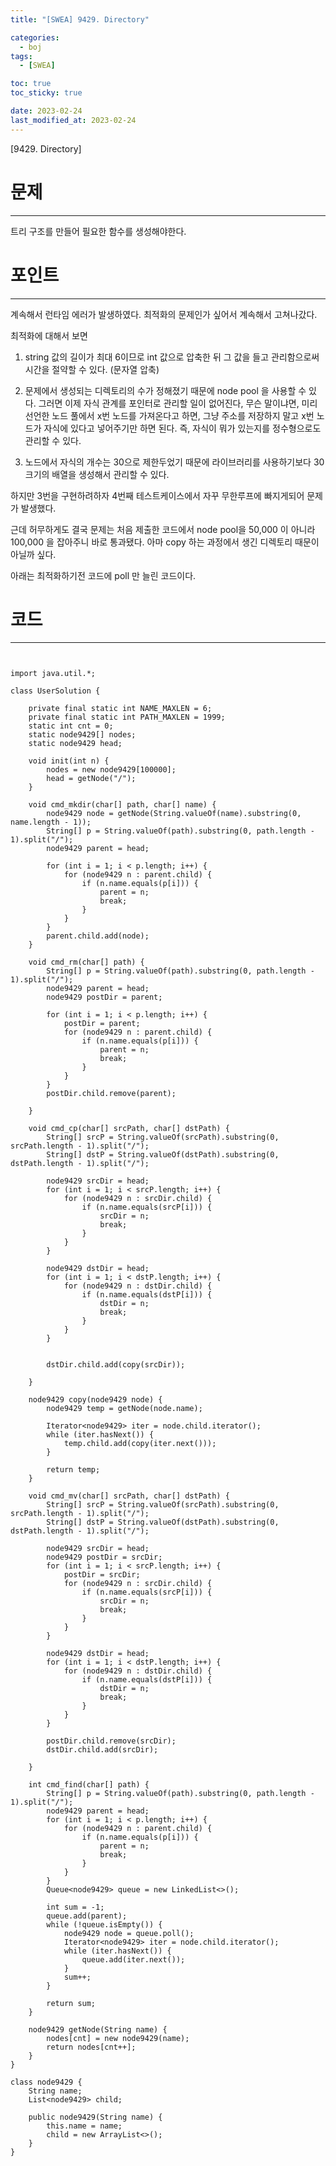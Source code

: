 ```yaml
---
title: "[SWEA] 9429. Directory"

categories:
  - boj
tags:
  - [SWEA]

toc: true
toc_sticky: true

date: 2023-02-24
last_modified_at: 2023-02-24
---
```


[9429. Directory]

# 문제

---

트리 구조를 만들어 필요한 함수를 생성해야한다.

# 포인트

---

계속해서 런타임 에러가 발생하였다. 최적화의 문제인가 싶어서 계속해서 고쳐나갔다. 

최적화에 대해서 보면

1. string 값의 길이가 최대 6이므로 int 값으로 압축한 뒤 그 값을 들고 관리함으로써 시간을 절약할 수 있다. (문자열 압축)

2. 문제에서 생성되는 디렉토리의 수가 정해졌기 때문에 node pool 을 사용할 수 있다. 그러면 이제 자식 관계를 포인터로 관리할 일이 없어진다, 무슨 말이냐면, 미리 선언한 노드 풀에서 x번 노드를 가져온다고 하면, 그냥 주소를 저장하지 말고 x번 노드가 자식에 있다고 넣어주기만 하면 된다. 즉, 자식이 뭐가 있는지를 정수형으로도 관리할 수 있다.

3. 노드에서 자식의 개수는 30으로 제한두었기 때문에 라이브러리를 사용하기보다 30 크기의 배열을 생성해서 관리할 수 있다.

하지만 3번을 구현하려하자 4번째 테스트케이스에서 자꾸 무한루프에 빠지게되어 문제가 발생했다. 

근데 허무하게도 결국 문제는 처음 제출한 코드에서 node pool을 50,000 이 아니라 100,000 을 잡아주니 바로 통과됐다. 
아마 copy 하는 과정에서 생긴 디렉토리 때문이 아닐까 싶다.

아래는 최적화하기전 코드에 poll 만 늘린 코드이다.


# 코드

---

```


import java.util.*;

class UserSolution {

	private final static int NAME_MAXLEN = 6;
	private final static int PATH_MAXLEN = 1999;
	static int cnt = 0;
	static node9429[] nodes;
	static node9429 head;

	void init(int n) {
		nodes = new node9429[100000];
		head = getNode("/");
	}

	void cmd_mkdir(char[] path, char[] name) {
		node9429 node = getNode(String.valueOf(name).substring(0, name.length - 1));
		String[] p = String.valueOf(path).substring(0, path.length - 1).split("/");
		node9429 parent = head;

		for (int i = 1; i < p.length; i++) {
			for (node9429 n : parent.child) {
				if (n.name.equals(p[i])) {
					parent = n;
					break;
				}
			}
		}
		parent.child.add(node);
	}

	void cmd_rm(char[] path) {
		String[] p = String.valueOf(path).substring(0, path.length - 1).split("/");
		node9429 parent = head;
		node9429 postDir = parent;

		for (int i = 1; i < p.length; i++) {
			postDir = parent;
			for (node9429 n : parent.child) {
				if (n.name.equals(p[i])) {
					parent = n;
					break;
				}
			}
		}
		postDir.child.remove(parent);

	}

	void cmd_cp(char[] srcPath, char[] dstPath) {
		String[] srcP = String.valueOf(srcPath).substring(0, srcPath.length - 1).split("/");
		String[] dstP = String.valueOf(dstPath).substring(0, dstPath.length - 1).split("/");

		node9429 srcDir = head;
		for (int i = 1; i < srcP.length; i++) {
			for (node9429 n : srcDir.child) {
				if (n.name.equals(srcP[i])) {
					srcDir = n;
					break;
				}
			}
		}

		node9429 dstDir = head;
		for (int i = 1; i < dstP.length; i++) {
			for (node9429 n : dstDir.child) {
				if (n.name.equals(dstP[i])) {
					dstDir = n;
					break;
				}
			}
		}


		dstDir.child.add(copy(srcDir));

	}

	node9429 copy(node9429 node) {
		node9429 temp = getNode(node.name);

		Iterator<node9429> iter = node.child.iterator();
		while (iter.hasNext()) {
			temp.child.add(copy(iter.next()));
		}

		return temp;
	}

	void cmd_mv(char[] srcPath, char[] dstPath) {
		String[] srcP = String.valueOf(srcPath).substring(0, srcPath.length - 1).split("/");
		String[] dstP = String.valueOf(dstPath).substring(0, dstPath.length - 1).split("/");

		node9429 srcDir = head;
		node9429 postDir = srcDir;
		for (int i = 1; i < srcP.length; i++) {
			postDir = srcDir;
			for (node9429 n : srcDir.child) {
				if (n.name.equals(srcP[i])) {
					srcDir = n;
					break;
				}
			}
		}

		node9429 dstDir = head;
		for (int i = 1; i < dstP.length; i++) {
			for (node9429 n : dstDir.child) {
				if (n.name.equals(dstP[i])) {
					dstDir = n;
					break;
				}
			}
		}

		postDir.child.remove(srcDir);
		dstDir.child.add(srcDir);

	}

	int cmd_find(char[] path) {
		String[] p = String.valueOf(path).substring(0, path.length - 1).split("/");
		node9429 parent = head;
		for (int i = 1; i < p.length; i++) {
			for (node9429 n : parent.child) {
				if (n.name.equals(p[i])) {
					parent = n;
					break;
				}
			}
		}
		Queue<node9429> queue = new LinkedList<>();

		int sum = -1;
		queue.add(parent);
		while (!queue.isEmpty()) {
			node9429 node = queue.poll();
			Iterator<node9429> iter = node.child.iterator();
			while (iter.hasNext()) {
				queue.add(iter.next());
			}
			sum++;
		}

		return sum;
	}

	node9429 getNode(String name) {
		nodes[cnt] = new node9429(name);
		return nodes[cnt++];
	}
}

class node9429 {
	String name;
	List<node9429> child;

	public node9429(String name) {
		this.name = name;
		child = new ArrayList<>();
	}
}

```
